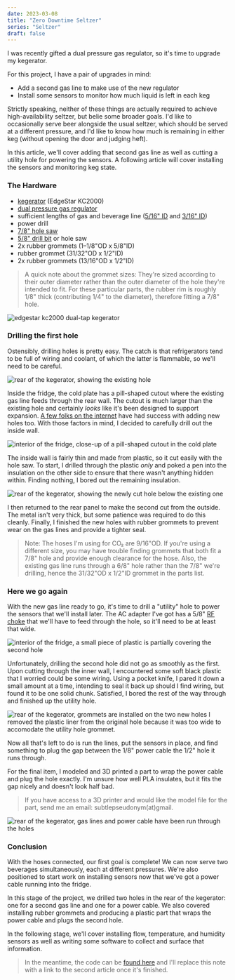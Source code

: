 ```yaml
---
date: 2023-03-08
title: "Zero Downtime Seltzer"
series: "Seltzer"
draft: false
---
```

I was recently gifted a dual pressure gas regulator, so it's time to upgrade my kegerator.

For this project, I have a pair of upgrades in mind:
- Add a second gas line to make use of the new regulator
- Install some sensors to monitor how much liquid is left in each keg

Strictly speaking, neither of these things are actually required to achieve high-availability seltzer, but belie some broader goals. I'd like to occasionally serve beer alongside the usual seltzer, which should be served at a different pressure, and I'd like to know how much is remaining in either keg (without opening the door and judging heft).

In this article, we'll cover adding that second gas line as well as cutting a utility hole for powering the sensors. A following article will cover installing the sensors and monitoring keg state.

### The Hardware

- [kegerator](https://www.edgestar.com/edgestar-full-size-kegerator-keg-beer-cooler/KC2000.html) (EdgeStar KC2000)
- [dual pressure gas regulator](https://www.amazon.com/Pressure-Regulator-Regulators-Kombucha-Connection/dp/B07D8J7NDC)
- sufficient lengths of gas and beverage line ([5/16" ID](https://www.kegoutlet.com/hose-gas-hose-red-5-16-id-9-16-od.html) and [3/16" ID](https://www.kegoutlet.com/hose-beer-hose-clear-3-16-id-x-7-16-od.html))
- power drill
- [7/8" hole saw](https://www.lowes.com/pd/LENOX-7-8-in-Bi-Metal-Arbored-Hole-Saw/1003054082)
- [5/8" drill bit](https://www.lowes.com/pd/DEWALT-5-8-in-x-Standard-Twist-Drill-Bit/3420094) or hole saw
- 2x rubber grommets (1–1/8"OD x 5/8"ID)
- rubber grommet (31/32"OD x 1/2"ID)
- 2x rubber grommets (13/16"OD x 1/2"ID)

> A quick note about the grommet sizes: They're sized according to their outer diameter rather than the outer diameter of the hole they're intended to fit. For these particular parts, the rubber rim is roughly 1/8" thick (contributing 1/4" to the diameter), therefore fitting a 7/8" hole.

![edgestar kc2000 dual-tap kegerator](edgestar-kc2000.webp)

### Drilling the first hole

Ostensibly, drilling holes is pretty easy. The catch is that refrigerators tend to be full of wiring and coolant, of which the latter is flammable, so we'll need to be careful.

![rear of the kegerator, showing the existing hole](existing-gas-line.webp)

Inside the fridge, the cold plate has a pill-shaped cutout where the existing gas line feeds through the rear wall. The cutout is much larger than the existing hole and certainly _looks_ like it's been designed to support expansion. [A few folks on the internet](https://www.homebrewtalk.com/threads/adding-a-second-gas-line-to-a-edgestar-kc2000twin.347217/) have had success with adding new holes too. With those factors in mind, I decided to carefully drill out the inside wall.

![interior of the fridge, close-up of a pill-shaped cutout in the cold plate](cold-plate-first-hole.webp)

The inside wall is fairly thin and made from plastic, so it cut easily with the hole saw. To start, I drilled through the plastic _only_ and poked a pen into the insulation on the other side to ensure that there wasn't anything hidden within. Finding nothing, I bored out the remaining insulation.

![rear of the kegerator, showing the newly cut hole below the existing one](rear-first-cut.webp)

I then returned to the rear panel to make the second cut from the outside. The metal isn't very thick, but some patience was required to do this cleanly. Finally, I finished the new holes with rubber grommets to prevent wear on the gas lines and provide a tighter seal.

> Note: The hoses I'm using for CO₂ are 9/16"OD. If you're using a different size, you may have trouble finding grommets that both fit a 7/8" hole and provide enough clearance for the hose. Also, the existing gas line runs through a 6/8" hole rather than the 7/8" we're drilling, hence the 31/32"OD x 1/2"ID grommet in the parts list.

### Here we go again

With the new gas line ready to go, it's time to drill a "utility" hole to power the sensors that we'll install later. The AC adapter I've got has a 5/8" [RF choke](https://en.wikipedia.org/wiki/Ferrite_bead) that we'll have to feed through the hole, so it'll need to be at least that wide.

![interior of the fridge, a small piece of plastic is partially covering the second hole](interior-second-cut.webp)

Unfortunately, drilling the second hole did not go as smoothly as the first. Upon cutting through the inner wall, I encountered some soft black plastic that I worried could be some wiring. Using a pocket knife, I pared it down a small amount at a time, intending to seal it back up should I find wiring, but found it to be one solid chunk. Satisfied, I bored the rest of the way through and finished up the utility hole.

![rear of the kegerator, grommets are installed on the two new holes](rear-installed-grommets.webp)
I removed the plastic liner from the original hole because it was too wide to accomodate the utility hole grommet.

Now all that's left to do is run the lines, put the sensors in place, and find something to plug the gap between the 1/8" power cable the 1/2" hole it runs through.

For the final item, I modeled and 3D printed a part to wrap the power cable and plug the hole exactly. I'm unsure how well PLA insulates, but it fits the gap nicely and doesn't look half bad.

> If you have access to a 3D printer and would like the model file for the part, send me an email: subtlepseudonym(at)gmail.

![rear of the kegerator, gas lines and power cable have been run through the holes](rear-run-lines.webp)

### Conclusion

With the hoses connected, our first goal is complete! We can now serve two beverages simultaneously, each at different pressures. We're also positioned to start work on installing sensors now that we've got a power cable running into the fridge.

In this stage of the project, we drilled two holes in the rear of the kegerator: one for a second gas line and one for a power cable. We also covered installing rubber grommets and producing a plastic part that wraps the power cable and plugs the second hole.

In the following stage, we'll cover installing flow, temperature, and humidity sensors as well as writing some software to collect and surface that information.

> In the meantime, the code can be [found here](https://github.com/subtlepseudonym/kegerator) and I'll replace this note with a link to the second article once it's finished.
